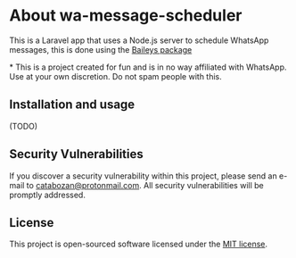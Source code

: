 # About wa-message-scheduler

This is a Laravel app that uses a Node.js server to schedule WhatsApp messages, this is done using the [Baileys package](https://github.com/adiwajshing/Baileys/pulls)

\* This is a project created for fun and is in no way affiliated with WhatsApp. Use at your own discretion. Do not spam people with this.

## Installation and usage

(TODO)

## Security Vulnerabilities

If you discover a security vulnerability within this project, please send an e-mail to [catabozan@protonmail.com](mailto:catabozan@protonmail.com). All security vulnerabilities will be promptly addressed.

## License

This project is open-sourced software licensed under the [MIT license](https://opensource.org/licenses/MIT).

